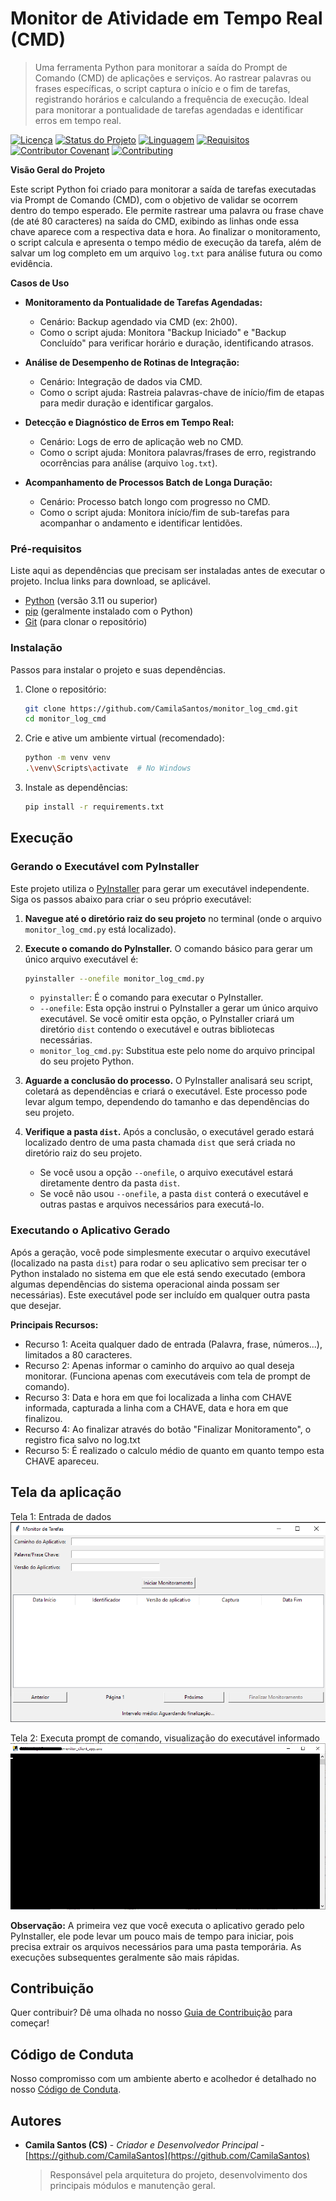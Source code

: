 # Monitor de Atividade em Tempo Real (CMD)


> Uma ferramenta Python para monitorar a saída do Prompt de Comando (CMD) de aplicações e serviços. Ao rastrear palavras ou frases específicas, o script captura o início e o fim de tarefas, registrando horários e calculando a frequência de execução. Ideal para monitorar a pontualidade de tarefas agendadas e identificar erros em tempo real.

[![Licença](https://img.shields.io/badge/License-MIT-green.svg)](https://opensource.org/licenses/MIT)
[![Status do Projeto](https://img.shields.io/badge/Status-Em_Andamento-yellow.svg)](#status-do-projeto)
[![Linguagem](https://img.shields.io/badge/Python-3.11+-blue.svg)](https://www.python.org/)
[![Requisitos](https://img.shields.io/badge/Dependências-Atualizadas-brightgreen.svg)](#requirements.txt)
[![Contributor Covenant](https://img.shields.io/badge/Contributor%20Covenant-v2.0%20adopted-ff69b4.svg)]([CODE_OF_CONDUCT.md](CODE_OF_CONDUCT.md))
[![Contributing](https://img.shields.io/badge/Contributing-Yes-brightgreen.svg)]([CONTRIBUTING.md](CONTRIBUTING.md))


**Visão Geral do Projeto**

Este script Python foi criado para monitorar a saída de tarefas executadas via Prompt de Comando (CMD), com o objetivo de validar se ocorrem dentro do tempo esperado. Ele permite rastrear uma palavra ou frase chave (de até 80 caracteres) na saída do CMD, exibindo as linhas onde essa chave aparece com a respectiva data e hora. Ao finalizar o monitoramento, o script calcula e apresenta o tempo médio de execução da tarefa, além de salvar um log completo em um arquivo `log.txt` para análise futura ou como evidência.

**Casos de Uso**

* **Monitoramento da Pontualidade de Tarefas Agendadas:**
    * Cenário: Backup agendado via CMD (ex: 2h00).
    * Como o script ajuda: Monitora "Backup Iniciado" e "Backup Concluído" para verificar horário e duração, identificando atrasos.

* **Análise de Desempenho de Rotinas de Integração:**
    * Cenário: Integração de dados via CMD.
    * Como o script ajuda: Rastreia palavras-chave de início/fim de etapas para medir duração e identificar gargalos.

* **Detecção e Diagnóstico de Erros em Tempo Real:**
    * Cenário: Logs de erro de aplicação web no CMD.
    * Como o script ajuda: Monitora palavras/frases de erro, registrando ocorrências para análise (arquivo `log.txt`).

* **Acompanhamento de Processos Batch de Longa Duração:**
    * Cenário: Processo batch longo com progresso no CMD.
    * Como o script ajuda: Monitora início/fim de sub-tarefas para acompanhar o andamento e identificar lentidões.

### Pré-requisitos

Liste aqui as dependências que precisam ser instaladas antes de executar o projeto. Inclua links para download, se aplicável.

* [Python](https://www.python.org/downloads/) (versão 3.11 ou superior)
* [pip](https://pip.pypa.io/en/stable/installing/) (geralmente instalado com o Python)
* [Git](https://git-scm.com/downloads) (para clonar o repositório)


### Instalação

Passos para instalar o projeto e suas dependências.

1.  Clone o repositório:
    ```bash
    git clone https://github.com/CamilaSantos/monitor_log_cmd.git
    cd monitor_log_cmd
    ```

2.  Crie e ative um ambiente virtual (recomendado):
    ```bash
    python -m venv venv
    .\venv\Scripts\activate  # No Windows
    ```

3.  Instale as dependências:
    ```bash
    pip install -r requirements.txt
    ```

## Execução

### Gerando o Executável com PyInstaller

Este projeto utiliza o [PyInstaller](https://www.pyinstaller.org/) para gerar um executável independente. Siga os passos abaixo para criar o seu próprio executável:

1.  **Navegue até o diretório raiz do seu projeto** no terminal (onde o arquivo `monitor_log_cmd.py` está localizado).

2.  **Execute o comando do PyInstaller.** O comando básico para gerar um único arquivo executável é:

    ```bash
    pyinstaller --onefile monitor_log_cmd.py
    ```

    * `pyinstaller`: É o comando para executar o PyInstaller.
    * `--onefile`: Esta opção instrui o PyInstaller a gerar um único arquivo executável. Se você omitir esta opção, o PyInstaller criará um diretório `dist` contendo o executável e outras bibliotecas necessárias.
    * `monitor_log_cmd.py`: Substitua este pelo nome do arquivo principal do seu projeto Python.

3.  **Aguarde a conclusão do processo.** O PyInstaller analisará seu script, coletará as dependências e criará o executável. Este processo pode levar algum tempo, dependendo do tamanho e das dependências do seu projeto.

4.  **Verifique a pasta `dist`.** Após a conclusão, o executável gerado estará localizado dentro de uma pasta chamada `dist` que será criada no diretório raiz do seu projeto.

    * Se você usou a opção `--onefile`, o arquivo executável estará diretamente dentro da pasta `dist`.
    * Se você não usou `--onefile`, a pasta `dist` conterá o executável e outras pastas e arquivos necessários para executá-lo.



### Executando o Aplicativo Gerado

Após a geração, você pode simplesmente executar o arquivo executável (localizado na pasta `dist`) para rodar o seu aplicativo sem precisar ter o Python instalado no sistema em que ele está sendo executado (embora algumas dependências do sistema operacional ainda possam ser necessárias). Este executável pode ser incluído em qualquer outra pasta que desejar.

**Principais Recursos:**

* Recurso 1: Aceita qualquer dado de entrada (Palavra, frase, números...), limitados a 80 caracteres.
* Recurso 2: Apenas informar o caminho do arquivo ao qual deseja monitorar. (Funciona apenas com executáveis com tela de prompt de comando).
* Recurso 3: Data e hora em que foi localizada a linha com CHAVE informada, capturada a linha com a CHAVE, data e hora em que finalizou.
* Recurso 4: Ao finalizar através do botão "Finalizar Monitoramento", o registro fica salvo no log.txt
* Recurso 5: É realizado o calculo médio de quanto em quanto tempo esta CHAVE apareceu.

## Tela da aplicação
Tela 1: Entrada de dados
![Tela inicial](images/image.png)

Tela 2: Executa prompt de comando, visualização do executável informado
![Tela de retornode dados](images/image-1.png)


**Observação:** A primeira vez que você executa o aplicativo gerado pelo PyInstaller, ele pode levar um pouco mais de tempo para iniciar, pois precisa extrair os arquivos necessários para uma pasta temporária. As execuções subsequentes geralmente são mais rápidas.


## Contribuição

Quer contribuir? Dê uma olhada no nosso [Guia de Contribuição](docs/CODE_OF_CONDUCT.md) para começar!

## Código de Conduta

Nosso compromisso com um ambiente aberto e acolhedor é detalhado no nosso [Código de Conduta](docs/CONTRIBUTING.md).

## Autores

* **Camila Santos (CS)** - *Criador e Desenvolvedor Principal* - [https://github.com/CamilaSantos](https://github.com/CamilaSantos)
    > Responsável pela arquitetura do projeto, desenvolvimento dos principais módulos e manutenção geral.
